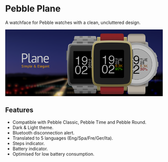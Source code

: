 # Pebble Plane

A watchface for Pebble watches with a clean, uncluttered design.

![interface](./resources/banner/banner-plane.png)

## Features

+ Compatible with Pebble Classic, Pebble Time and Pebble Round.
+ Dark & Light theme.
+ Bluetooth disconnection alert.
+ Translated to 5 languages (Eng/Spa/Fre/Ger/Ita).
+ Steps indicator.
+ Battery indicator.
+ Optimised for low battery consumption.


